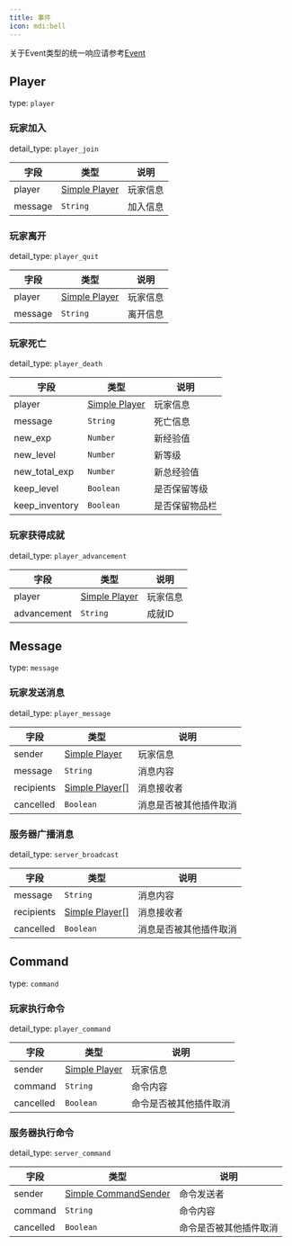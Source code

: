 ```yaml
---
title: 事件
icon: mdi:bell
---
```


关于Event类型的统一响应请参考[Event](response#event)

## Player
type: `player`

### 玩家加入

detail_type: `player_join`

| 字段    | 类型                                    | 说明     |
| ------- | --------------------------------------- | -------- |
| player  | [Simple Player](response#simple-player) | 玩家信息 |
| message | `String`                                | 加入信息 |

### 玩家离开

detail_type: `player_quit`

| 字段    | 类型                                    | 说明     |
| ------- | --------------------------------------- | -------- |
| player  | [Simple Player](response#simple-player) | 玩家信息 |
| message | `String`                                | 离开信息 |

### 玩家死亡

detail_type: `player_death`

| 字段           | 类型                                    | 说明           |
| -------------- | --------------------------------------- | -------------- |
| player         | [Simple Player](response#simple-player) | 玩家信息       |
| message        | `String`                                | 死亡信息       |
| new_exp        | `Number`                                | 新经验值       |
| new_level      | `Number`                                | 新等级         |
| new_total_exp  | `Number`                                | 新总经验值     |
| keep_level     | `Boolean`                               | 是否保留等级   |
| keep_inventory | `Boolean`                               | 是否保留物品栏 |

### 玩家获得成就

detail_type: `player_advancement`

| 字段        | 类型                                    | 说明     |
| ----------- | --------------------------------------- | -------- |
| player      | [Simple Player](response#simple-player) | 玩家信息 |
| advancement | `String`                                | 成就ID   |

## Message

type: `message`

### 玩家发送消息

detail_type: `player_message`

| 字段       | 类型                                      | 说明                   |
| ---------- | ----------------------------------------- | ---------------------- |
| sender     | [Simple Player](response#simple-player)   | 玩家信息               |
| message    | `String`                                  | 消息内容               |
| recipients | [Simple Player[]](response#simple-player) | 消息接收者             |
| cancelled  | `Boolean`                                 | 消息是否被其他插件取消 |

### 服务器广播消息

detail_type: `server_broadcast`

| 字段       | 类型                                      | 说明                   |
| ---------- | ----------------------------------------- | ---------------------- |
| message    | `String`                                  | 消息内容               |
| recipients | [Simple Player[]](response#simple-player) | 消息接收者             |
| cancelled  | `Boolean`                                 | 消息是否被其他插件取消 |


## Command

type: `command`

### 玩家执行命令

detail_type: `player_command`

| 字段      | 类型                                    | 说明                   |
| --------- | --------------------------------------- | ---------------------- |
| sender    | [Simple Player](response#simple-player) | 玩家信息               |
| command   | `String`                                | 命令内容               |
| cancelled | `Boolean`                               | 命令是否被其他插件取消 |

### 服务器执行命令

detail_type: `server_command`

| 字段      | 类型                                                  | 说明                   |
| --------- | ----------------------------------------------------- | ---------------------- |
| sender    | [Simple CommandSender](response#simple-commandsender) | 命令发送者             |
| command   | `String`                                              | 命令内容               |
| cancelled | `Boolean`                                             | 命令是否被其他插件取消 |